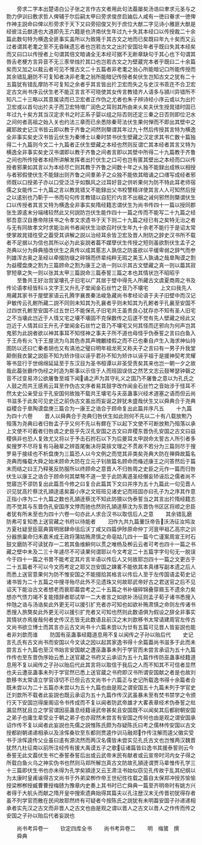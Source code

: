<!-- { "loadSidebar": true } -->
　　旁求二字本出楚语白公子张之言作古文者用此句法葢屡矣汤诰曰聿求元圣与之勠力伊训曰敷求哲人俾辅于尔后嗣太甲曰旁求俊彦启廸后人咸有一徳曰眷求一徳俾作神主説命曰俾以形旁求于天下又曰旁招俊又列于庶位大猷二字见诗小雅匪大猷是经彼注云猷道也大道即先王六籍是也济南伏生年过九十失其本经口以传授裁二十余篇此数句特为横逸全匪事实盖所以为致隆于其古文之地而已矣既曰年九十矣而又云过者谓其老耄之至不无昏昧遗忘者也岂若古文之出扵安国壮年者乎既曰失其本经矣而又曰口以传授者上句谓其倍文暗诵全无本经可据不无断章缺句于其心也下句谓其唇舌老梗方言异音不无三豕举烛扵其口也岂若古文之为壁蔵完本者乎既曰二十余篇矣而又加之以裁云者可见不惟古文二十五篇者非老耄之翁心所能暗记口所能传授而其余错乱磨防不可复知者决非老耄之翁所能暗记传授者矣伏生岂知古文之犹有二十五篇犹有错乱摩防不可复知之余者乎其言皆出扵卫宏而失之与史汉书乖迕不合卫宏定古文尚书序云伏生老不能正言言不可晓使其女传言教错齐人语多与頴川异错所不知凡二十三略以其意属读而已卫宏者正作伪之尤者也朱子辨诗经小序云或以为出扵卫宏或以首句出扵夫子而卫宏特増广润色之耳则其所由来乆矣夫伏生授晁错时固已年过九十矣方其当汉定求书之时正系子婴以组之际否则还定三秦之日否则即位汜水之间何者高祖之始入关也约法三章而已余悉除秦苛法伏生果何惮而不即出其壁中之藏耶故史记汉书皆云即以教于齐鲁之间然则槩谓其年过九十然后传授其言特为横逸全非事实矣史汉书皆云伏生为秦博士以秦时禁书伏生壁藏之汉定求其书亡数十篇独得二十九篇则今文二十九篇者正伏生壁藏之本经也然则反谓亡其本经者其言又特为横逸全非事实矣史汉书谓即以教于齐鲁之间者言即以其壁中所得二十九篇教于齐鲁之间也所传授者本经所讲解发挥者出扵伏生之口可也岂有匿其壁出之本经而口以传授者邪果如其言以为本经尽亡则其教于齐鲁之间数十年之乆独不能録出成帙以相授与者邪假使伏生不能録出则齐鲁之间羣弟子之众独不能依其暗诵之口缮写成经者邪师既以口授弟子亦以口受泛泛乎如飘风之过耳好音之供听果何为防不特此耳老师宿儒之女能传二十九篇之言以教晁错又不能録出父书校讐精详使其言人人可知然后授之以逺别也乃靳于一书而句句传言教错以自犯扵内言不出梱之诫何邪然则槩谓伏生口以传授者其言又特为横逸全非事实矣隋经籍志谓伏生为尚书传四十一篇以授同郡张生源逺末分端绪较然此又何説防岂伏生能作四十一篇之传而不能写二十九篇之经邪吾意汉自惠帝除挟书之令孝文求遗书于天下则二十九篇之经已有之矣特无治之者与无有同故孝文时求能治尚书者闻伏生治欲召时伏生年九十余老不能行于是诏太常使掌故晁错徃受之葢受其讲解之説以治经耳余皆卫宏及晋人附防之辞史汉书所不载者不足据以为信也其所以必为此妄説者葢不媒孽伏生传授之短则虽欲割伏生孟子之尧典以分为舜典擅改伏生之真传以成其慝志人孰信之防虽欲以平缓卑弱之辞气而参列雄浑古奥之圣经以牵掇防缀之碎锦而侪辈纯粹无瑕之美玉人孰诵之哉臯陶谟之割为益稷盘庚之割为三篇顾命之割为康王之诰一则以示其古文壁藏之真一则以葢其寂寥短章之失一则以张其太甲三篇説命三篇泰誓三篇之本也其情状岂不昭昭乎
　　至鲁共王好治宫室壊孔子旧宅以广其居于壁中得先人所藏古文虞夏商周之书及传论语孝经皆科斗文字王又升孔子堂闻金石丝竹之音乃不壊宅
　　上文曰我先人用藏其家书于屋壁家语云孔腾字襄畏秦法峻急藏尚书孝经论语于夫子旧壁中而汉记尹敏传云孔鲋所藏二説不同则未知其为孔襄者乎则未知其为孔鲋者乎孔襄至安国不过四世孔鲋至安国不过五世已不能保孔子旧宅共王虽贵良心犹存亦不知有圣人旧宅之不当壊此岂近于人情又宅之壊不壊固不克保数传之后遂不觉有先人壁藏之经此又岂近于人情其曰王升孔子堂闻金石丝竹之音乃不壊宅又何其怪而迂邪向为何声岂其鬼邪为此説者欲以神其事耳不知怪神之事夫子所不道也毋怪乎伪泰誓之言曰白鱼入于王舟有火飞于王屋流为乌其色赤其声魄覼缕假之而不已也秦自卢生入海求神仙持图防以还曰亡秦者胡也又有滈池之璧曰明年祖龙死又称夫子之言曰有一男子升我堂颠倒我衣裳之説臣不知为矫诈径以诬乎君孙不知为矫诈以诬乎祖于是援神契考灵耀等书显行于世绵绵延延至于东汉目为圣书桓谭以非圣受责矣其来也岂一朝一夕之故哉此葢张霸作伪经之时造为斯事以示信于人而班固误信之然艺文志云鼓琴瑟钟磬之音不过变易沛公欲屠鲁至城下闻诵之声为其守礼义之国乃不屠鲁之意以为孔氏之人鼓之而共王感焉云耳至作伪古文序者易其鼓字改作闻金石丝竹之音始涉于怪耳不然太史公亲受业于孔安国何故独不载共王壊宅与夫巫蛊事兴经术道塞之语而但云尚书滋多于此矣可见史迁之前伪古文虽出而妄诞之辞犹未盛哉伏生又以舜典合于尧典益稷合于臯陶谟盘庚三篇合为一康王之诰合于顾命复出此篇并序凡五
　　十九篇为四十六卷
　　晋人以舜典合于尧典归咎伏生如此则何不先以二十有八载放勲乃殂落为尧典曰者归咎孟子乎又何不先以有鳏在下以起下文使不可断放勲乃殂落以承上文使不可截者归咎虞之史臣乎先汉孔安国之古文曰弃稷东晋伪孔安国之古文曰益稷俱非也恐人复效尤又将以于予击石拊石以下为后夔耳太甲説命太誓古人所引者多矣搜罗不尽将复有马融辈之辨首尾衡决将莫揜文理之不贯故不若分为三篇则尽于搜罗易于接续也不析盘庚为三篇恐人以今文例之而觉其非类矣尧典大防在禅舜故篇名尧典而偹载大舜之始末顾命大防在立元子钊故篇名顾命而偹述康王之问答然后于篇末而结之曰王乃释冕反防服所以终顾命之意晋人不归咎周之史臣之元作一篇而归咎伏生以康王之诰合于顾命何其桀骜不道一至于此防离逷圣经僭妄矫诬后之儒者尚不觉寤岂不谬防复出此篇吾今修之曰复合此篇其下文曰并序为五十九篇此一句见晋人识见犹高扵蔡沈孔頴逹逺矣葢小序之文班班见诸史记而班固亦曰孔子为之序其作意正指小序为二十九篇之数也孔頴逹蔡沈不知此防猥以伪泰誓当之其言出扵隋经籍志而不觉其与东晋伪孔安国序文悖而驰也然则孔頴逹蔡沈为东晋伪书区区将顺之忠臣者犹有所未至也为四十六卷一句亦此人求合汉书以取信后人之意
　　其余错乱磨防弗可复知悉上送官藏之书府以待能者
　　汨作九共九篇藳饫帝告沃汤征汝鸠汝方夏社疑至臣扈典寳明居肆命徂后沃丁咸又四篇伊陟原命仲丁河亶甲祖乙高宗之训分器旅巢命归禾嘉禾成王政将蒲姑贿肃慎之命亳姑几四十一篇今亡谨案周宣王时石鼓文磨防不可读犹存一二若其鱼维鱮何以贯之唯杨及栁云云者可考也四十一篇之书藏之壁中未及二三十年遽尽不可读果何谓耶以今文考定二十五篇字字句句无一脱误今于四十一篇之书曽不能考定其片言半语以传后人又何故耶岂四十一篇之文更古于二十五篇者不可以今文而考定之耶又岂安国之踈畧不能依其本真缮写副本遗之后人而悉上送官意果何为防不惟安国之不能掇拾其格言以传后人至于左传国语孟荀史记诸书皆为二十五篇之中搜寻殆尽此外不见遗珠又何故耶武帝好古之君送官之后不见诏天下能治古文者想老而衰耶葢尝考之二十五篇之书补缀碎锦叠穿屑玉不遗余力矣想亦气愦力竭不复能措辞者耶试举一二大者言之如欲补汤征则孟子荀子诸书悉搜入仲虺之诰与汤诰矣此外更无可以援引扩充者亦可知也如欲补贿肃慎之命则左传诸书悉搜入旅獒矣此外更无可以援引扩充者又可知也然则此数语俱为假设之辞全非事实其情状亦焉廋哉何者史传汉志皆无此数语且前汉之末刘歆移书太常请建周官左传古文尚书欲立博士而其言亦云古文尚书十六篇未尝以为廿有五篇可见晋人皆妄説也能者非刘歆而谁
　　防国有巫蛊事经籍道息用不复以闻传之子孙以贻后代
　　史记言孔氏有古文尚书而安国以今文读之因以起其家逸书得十余篇葢尚书滋多于此而未尝言五十九篇也至汉书始言安国献之遭巫蛊事未列于学官而未尝言承诏为五十九篇作传也至东晋伪序始云悉上送官蔵之书府又云承诏为五十九篇作传防巫蛊事经籍道息用不复以闻传之子孙以贻后代此其言将以取信于我后之人而不知其不可信者显然也夫云遭巫蛊事未列于学官然已悉上送官蔵之书府即汉书所谓安国献之者是也故刘歆移书太常请立学官谆切不已但云古文尚书十六篇正与史记所载逸书得十余篇者合既未尝以为二十五篇亦未尝以为五十九篇也由是观之谓安国五十九篇未列于学官史迁刘歆所不载者此妄説也既云承诏为五十九篇作传汉武虽暴未至有焚书禁学之令颁行天下安国岂得废阁诏令书传成而不复以闻者防武帝雄才大畧表章经术伪泰誓之纰漏显然犹且立之学官谓因巫蛊息经籍诬武帝甚矣且安国既不以闻矣其后都尉朝安国之弟子也庸生辈受业于朝之弟子也亦寂然未尝言有安国之传何也由是观之谓安国承诏作传不复以闻者此妄説也先儒之説惟陈氏颇为存疑陈氏曰考之儒林传安国以古文授都尉朝递递相承以及涂恽桑钦至东都则贾逵作训马融郑作传注解而逵父徽实受书于涂恽逵传父业虽曰逺有源流然而两汉名儒皆未尝实见孔氏古文也岂惟两汉魏晋犹然凢杜征南以前所注经传有援大禹谟五子之歌征诸篇皆曰逸书其援泰誓则云今泰誓无此文葢伏生书亡泰誓泰誓后出或云武帝末民有献者或云宣帝时河内女子得之所载白鱼火乌之神实伪书也然则马郑所解岂真古文防故孔頴逹谓贾马辈惟传孔学三十三篇即伏生书也亦未得为孔学矣頴逹又云王肃注书始似窃见孔传故于乱其纪纲以为太康时皇甫谧得古文尚书于外弟梁栁作帝王世纪徃徃载之葢自太保郑冲授苏愉愉授梁栁栁授臧曹曹授梅赜为豫章内史奏上其书时已亡舜典一篇至齐明帝时有姚方兴者得于大航头而献之隋开皇中搜索遗典始得其篇夫以孔注歴汉末无传晋初犹得存者虽不列学官而散在民间故耶然终有可疑者今按陈氏之説犹有未明葢安国子孙递递相承者实先汉之古文而非晋人之古文也由是观之谓以晋人之古文以晋人之作传而传之安国之子孙以贻后代者妄説也

　　尚书考异卷一
　　钦定四库全书
　　尚书考异卷二
　　明　梅鷟　撰
　　舜典
